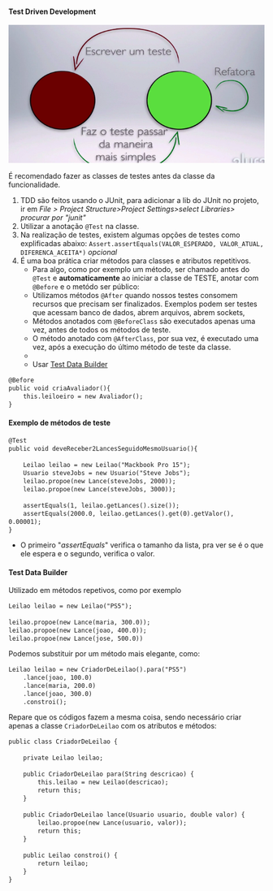 <h4>Test Driven Development</h4>

![[example-tdd.png]](https://github.com/gams99/java-doc/blob/main/img/example-tdd.png)

É recomendado fazer as classes de testes antes da classe da funcionalidade.
1. TDD são feitos usando o JUnit, para adicionar a lib do JUnit no projeto, ir em *File > Project Structure>Project Settings>select Libraries> procurar por "junit"*
2. Utilizar a anotação `@Test` na classe.
3. Na realização de testes, existem algumas opções de testes como explificadas abaixo:
		`Assert.assertEquals(VALOR_ESPERADO, VALOR_ATUAL, DIFERENCA_ACEITA*)` *opcional*
4. É uma boa prática criar métodos para classes e atributos repetitivos. 
	- Para algo, como por exemplo um método, ser chamado antes do `@Test` e **automaticamente** ao iniciar a classe de TESTE, anotar com `@Before` e o metódo ser público:
	- Utilizamos métodos `@After` quando nossos testes consomem recursos que precisam ser finalizados. Exemplos podem ser testes que acessam banco de dados, abrem arquivos, abrem sockets,
	- Métodos anotados com `@BeforeClass` são executados apenas uma vez, antes de todos os métodos de teste.
	- O método anotado com `@AfterClass`, por sua vez, é executado uma vez, após a execução do último método de teste da classe.
	-
	- Usar [Test Data Builder](#ancora1)
	
```
@Before  
public void criaAvaliador(){  
    this.leiloeiro = new Avaliador();  
}
```

<h4>Exemplo de métodos de teste</h4>

```
@Test  
public void deveReceber2LancesSeguidoMesmoUsuario(){ 

    Leilao leilao = new Leilao("Mackbook Pro 15");  
    Usuario steveJobs = new Usuario("Steve Jobs");  
    leilao.propoe(new Lance(steveJobs, 2000));  
    leilao.propoe(new Lance(steveJobs, 3000));  
  
    assertEquals(1, leilao.getLances().size());  
    assertEquals(2000.0, leilao.getLances().get(0).getValor(), 0.00001);  
}
```
- O primeiro "*assertEquals*" verifica o tamanho da lista, pra ver se é o que ele espera e o segundo, verifica o valor.

<a id="ancora1"></a>
<h4>Test Data Builder</h4>

Utilizado em métodos repetivos, como por exemplo

```
Leilao leilao = new Leilao("PS5");

leilao.propoe(new Lance(maria, 300.0));
leilao.propoe(new Lance(joao, 400.0));
leilao.propoe(new Lance(jose, 500.0))
```

Podemos substituir por um método mais elegante, como:

```
Leilao leilao = new CriadorDeLeilao().para("PS5")
	.lance(joao, 100.0)
	.lance(maria, 200.0)
	.lance(joao, 300.0)
	.constroi();
```
Repare que os códigos fazem a mesma coisa, sendo necessário criar apenas a classe `CriadorDeLeilao` com os atributos e métodos:

```
public class CriadorDeLeilao {  
  
    private Leilao leilao;  
  
    public CriadorDeLeilao para(String descricao) {  
        this.leilao = new Leilao(descricao);  
        return this;  
    }  
  
    public CriadorDeLeilao lance(Usuario usuario, double valor) {  
        leilao.propoe(new Lance(usuario, valor));  
        return this;  
    }  
  
    public Leilao constroi() {  
        return leilao;  
    }  
}
```

